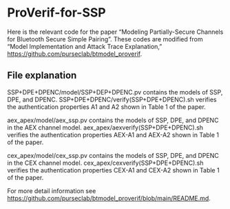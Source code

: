 # ProVerif-for-SSP
Here is the relevant code for the paper “Modeling Partially-Secure Channels for Bluetooth Secure Simple Pairing”.
These codes are modified from “Model Implementation and Attack Trace Explanation,” https://github.com/purseclab/btmodel_proverif.

## File explanation
SSP+DPE+DPENC/model/SSP+DEP+DPENC.pv contains the models of SSP, DPE, and DPENC.
SSP+DPE+DPENC/verify(SSP+DPE+DPENC).sh verifies the authentication properties A1 and A2 shown in Table 1 of the paper.

aex_apex/model/aex_ssp.pv contains the models of SSP, DPE, and DPENC in the AEX channel model.
aex_apex/aexverify(SSP+DPE+DPENC).sh verifies the authentication properties AEX-A1 and AEX-A2 shown in Table 1 of the paper.

cex_apex/model/cex_ssp.pv contains the models of SSP, DPE, and DPENC in the CEX channel model.
cex_apex/cexverify(SSP+DPE+DPENC).sh verifies the authentication properties CEX-A1 and CEX-A2 shown in Table 1 of the paper.

For more detail information see https://github.com/purseclab/btmodel_proverif/blob/main/README.md.
